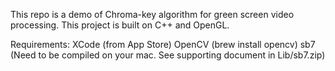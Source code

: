 This repo is a demo of Chroma-key algorithm for green screen video processing.
This project is built on C++ and OpenGL.

Requirements:
XCode (from App Store)
OpenCV (brew install opencv)
sb7 (Need to be compiled on your mac. See supporting document in Lib/sb7.zip)
